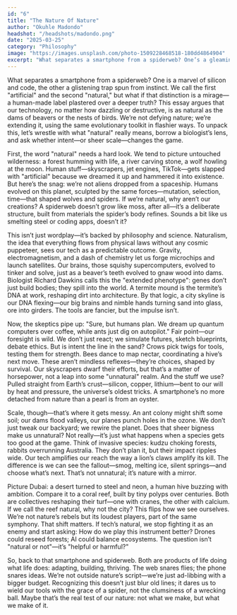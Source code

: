 ```yaml
---
id: "6"
title: "The Nature Of Nature"
author: "Okuhle Madondo"
headshot: "/headshots/madondo.png"
date: "2025-03-25"
category: "Philosophy"
image: "https://images.unsplash.com/photo-1509228468518-180dd4864904"
excerpt: "What separates a smartphone from a spiderweb? One’s a gleaming gadget, the other a sticky trap—yet both come from creatures shaped by this planet. We label one 'artificial' and the other 'natural,' but what if that line’s blurrier than we think?"
---
```



What separates a smartphone from a spiderweb? One is a marvel of silicon and code, the other a glistening trap spun from instinct. We call the first "artificial" and the second "natural," but what if that distinction is a mirage—a human-made label plastered over a deeper truth? This essay argues that our technology, no matter how dazzling or destructive, is as natural as the dams of beavers or the nests of birds. We’re not defying nature; we’re extending it, using the same evolutionary toolkit in flashier ways. To unpack this, let’s wrestle with what "natural" really means, borrow a biologist’s lens, and ask whether intent—or sheer scale—changes the game.

First, the word "natural" needs a hard look. We tend to picture untouched wilderness: a forest humming with life, a river carving stone, a wolf howling at the moon. Human stuff—skyscrapers, jet engines, TikTok—gets slapped with "artificial" because we dreamed it up and hammered it into existence. But here’s the snag: we’re not aliens dropped from a spaceship. Humans evolved on this planet, sculpted by the same forces—mutation, selection, time—that shaped wolves and spiders. If we’re natural, why aren’t our creations? A spiderweb doesn’t grow like moss, after all—it’s a deliberate structure, built from materials the spider’s body refines. Sounds a bit like us smelting steel or coding apps, doesn’t it?

This isn’t just wordplay—it’s backed by philosophy and science. Naturalism, the idea that everything flows from physical laws without any cosmic puppeteer, sees our tech as a predictable outcome. Gravity, electromagnetism, and a dash of chemistry let us forge microchips and launch satellites. Our brains, those squishy supercomputers, evolved to tinker and solve, just as a beaver’s teeth evolved to gnaw wood into dams. Biologist Richard Dawkins calls this the "extended phenotype": genes don’t just build bodies; they spill into the world. A termite mound is the termite’s DNA at work, reshaping dirt into architecture. By that logic, a city skyline is our DNA flexing—our big brains and nimble hands turning sand into glass, ore into girders. The tools are fancier, but the impulse isn’t.

Now, the skeptics pipe up: "Sure, but humans plan. We dream up quantum computers over coffee, while ants just dig on autopilot." Fair point—our foresight is wild. We don’t just react; we simulate futures, sketch blueprints, debate ethics. But is intent the line in the sand? Crows pick twigs for tools, testing them for strength. Bees dance to map nectar, coordinating a hive’s next move. These aren’t mindless reflexes—they’re choices, shaped by survival. Our skyscrapers dwarf their efforts, but that’s a matter of horsepower, not a leap into some "unnatural" realm. And the stuff we use? Pulled straight from Earth’s crust—silicon, copper, lithium—bent to our will by heat and pressure, the universe’s oldest tricks. A smartphone’s no more detached from nature than a pearl is from an oyster.

Scale, though—that’s where it gets messy. An ant colony might shift some soil; our dams flood valleys, our planes punch holes in the ozone. We don’t just tweak our backyard; we rewire the planet. Does that sheer bigness make us unnatural? Not really—it’s just what happens when a species gets too good at the game. Think of invasive species: kudzu choking forests, rabbits overrunning Australia. They don’t plan it, but their impact ripples wide. Our tech amplifies our reach the way a lion’s claws amplify its kill. The difference is we can see the fallout—smog, melting ice, silent springs—and choose what’s next. That’s not unnatural; it’s nature with a mirror.

Picture Dubai: a desert turned to steel and neon, a human hive buzzing with ambition. Compare it to a coral reef, built by tiny polyps over centuries. Both are collectives reshaping their turf—one with cranes, the other with calcium. If we call the reef natural, why not the city? This flips how we see ourselves. We’re not nature’s rebels but its loudest players, part of the same symphony. That shift matters. If tech’s natural, we stop fighting it as an enemy and start asking: How do we play this instrument better? Drones could reseed forests; AI could balance ecosystems. The question isn’t "natural or not"—it’s "helpful or harmful?"

So, back to that smartphone and spiderweb. Both are products of life doing what life does: adapting, building, thriving. The web snares flies; the phone snares ideas. We’re not outside nature’s script—we’re just ad-libbing with a bigger budget. Recognizing this doesn’t just blur old lines; it dares us to wield our tools with the grace of a spider, not the clumsiness of a wrecking ball. Maybe that’s the real test of our nature: not what we make, but what we make of it.